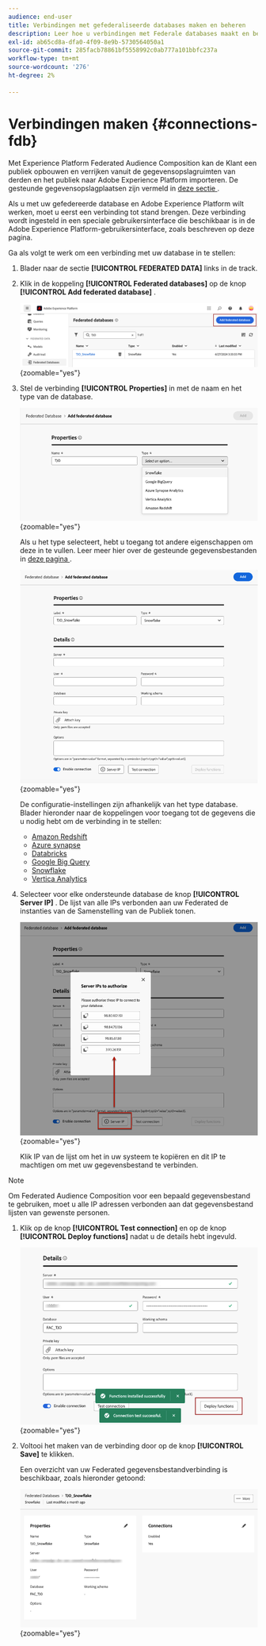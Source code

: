 ```yaml
---
audience: end-user
title: Verbindingen met gefederaliseerde databases maken en beheren
description: Leer hoe u verbindingen met Federale databases maakt en beheert
exl-id: ab65cd8a-dfa0-4f09-8e9b-5730564050a1
source-git-commit: 285facb78861bf5558992c0ab777a101bbfc237a
workflow-type: tm+mt
source-wordcount: '276'
ht-degree: 2%

---
```


# Verbindingen maken {#connections-fdb}

Met Experience Platform Federated Audience Composition kan de Klant een publiek opbouwen en verrijken vanuit de gegevensopslagruimten van derden en het publiek naar Adobe Experience Platform importeren. De gesteunde gegevensopslagplaatsen zijn vermeld in [ deze sectie ](../start/access-prerequisites.md#supported-systems).

Als u met uw gefedereerde database en Adobe Experience Platform wilt werken, moet u eerst een verbinding tot stand brengen. Deze verbinding wordt ingesteld in een speciale gebruikersinterface die beschikbaar is in de Adobe Experience Platform-gebruikersinterface, zoals beschreven op deze pagina.

Ga als volgt te werk om een verbinding met uw database in te stellen:

1. Blader naar de sectie **[!UICONTROL FEDERATED DATA]** links in de track.

1. Klik in de koppeling **[!UICONTROL Federated databases]** op de knop **[!UICONTROL Add federated database]** .

   ![](assets/connections_list.png){zoomable="yes"}

1. Stel de verbinding **[!UICONTROL Properties]** in met de naam en het type van de database.

   ![](assets/connections_name.png){zoomable="yes"}

   Als u het type selecteert, hebt u toegang tot andere eigenschappen om deze in te vullen. Leer meer hier over de gesteunde gegevensbestanden in [ deze pagina ](federated-db.md).

   ![](assets/connections_details.png){zoomable="yes"}

   De configuratie-instellingen zijn afhankelijk van het type database. Blader hieronder naar de koppelingen voor toegang tot de gegevens die u nodig hebt om de verbinding in te stellen:

   * [Amazon Redshift](federated-db.md#amazon-redshift)
   * [Azure synapse](federated-db.md#azure-synapse-redshift)
   * [Databricks](federated-db.md#databricks)
   * [Google Big Query](federated-db.md#google-big-query)
   * [Snowflake](federated-db.md#snowflake)
   * [Vertica Analytics](federated-db.md#vertica-analytics)

1. Selecteer voor elke ondersteunde database de knop **[!UICONTROL Server IP]** . De lijst van alle IPs verbonden aan uw Federated de instanties van de Samenstelling van de Publiek tonen.

   ![](assets/connections_server_IPs.png){zoomable="yes"}

   Klik IP van de lijst om het in uw systeem te kopiëren en dit IP te machtigen om met uw gegevensbestand te verbinden.

>[!NOTE]
>
>Om Federated Audience Composition voor een bepaald gegevensbestand te gebruiken, moet u alle IP adressen verbonden aan dat gegevensbestand lijsten van gewenste personen.

1. Klik op de knop **[!UICONTROL Test connection]** en op de knop **[!UICONTROL Deploy functions]** nadat u de details hebt ingevuld.

   ![](assets/connections_testdeploy.png){zoomable="yes"}

1. Voltooi het maken van de verbinding door op de knop **[!UICONTROL Save]** te klikken.

   Een overzicht van uw Federated gegevensbestandverbinding is beschikbaar, zoals hieronder getoond:

   ![](assets/connections_overview.png){zoomable="yes"}
